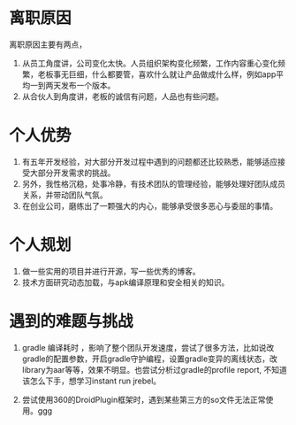 # 离职原因

离职原因主要有两点，

1. 从员工角度讲，公司变化太快。人员组织架构变化频繁，工作内容重心变化频繁，老板事无巨细，什么都要管，喜欢什么就让产品做成什么样，例如app平均一到两天发布一个版本。
2. 从合伙人到角度讲，老板的诚信有问题，人品也有些问题。

# 个人优势

1. 有五年开发经验，对大部分开发过程中遇到的问题都还比较熟悉，能够适应接受大部分开发需求的挑战。
2. 另外，我性格沉稳，处事冷静，有技术团队的管理经验，能够处理好团队成员关系，并带动团队气氛。
3. 在创业公司，磨练出了一颗强大的内心，能够承受很多恶心与委屈的事情。

# 个人规划

1. 做一些实用的项目并进行开源，写一些优秀的博客。
2. 技术方面研究动态加载，与apk编译原理和安全相关的知识。


# 遇到的难题与挑战

1. gradle 编译耗时 ，影响了整个团队开发速度，尝试了很多方法，比如说改gradle的配置参数，开启gradle守护编程，设置gradle变异的离线状态，改library为aar等等，效果不明显。也尝试分析过gradle的profile report, 不知道该怎么下手，想学习instant run jrebel。

2. 尝试使用360的DroidPlugin框架时，遇到某些第三方的so文件无法正常使用。ggg